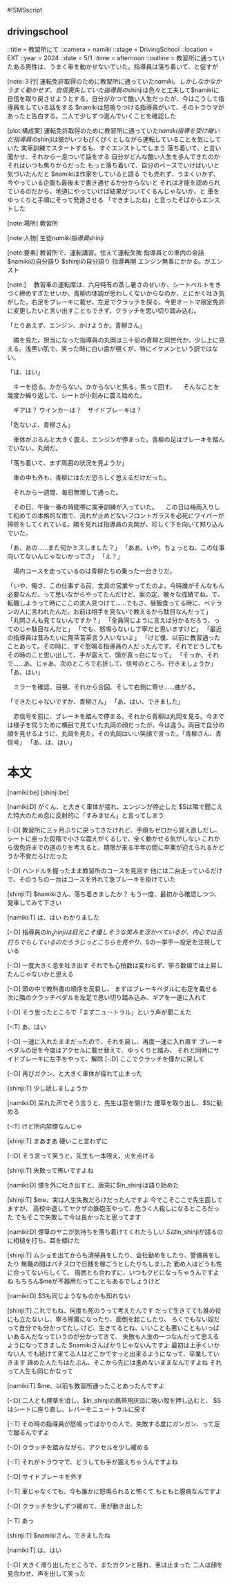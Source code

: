 #!SMSscript

## drivingschool

::title = 教習所にて
::camera = namiki
::stage = DrivingSchool
::location = EXT
::year = 2024
::date = 5/1
::time = afternoon
::outline = 教習所に通っていたある男性は、うまく車を動かせないでいた。指導員は落ち着いて、と促すが

[note:３行]
運転免許取得のために教習所に通っていた$namiki。しかしなかなかうまく動かせず、自信喪失していた
指導員の$shinjiは色々と工夫して$namikiに自信を取り戻させようとする。自分がかつて酷い人生だったが、今はこうして指導員をしている話をする
$namikiは怒鳴りつける指導員がいて、そのトラウマがあったと告白する。二人で少しずつ進んでいくことを確認した

[plot:構成案]
運転免許取得のために教習所に通っていた$namiki
指導を受け継いだ指導員の$shinjiは彼がいつもびくびくとしながら運転していることを気にしていた
実車訓練でスタートするも、すぐエンストしてしまう
落ち着いて、と言い聞かせ、それから一息ついて話をする
自分がどんな酷い人生を歩んできたのか
それはいつも焦りからだった
もっと落ち着いて、自分のペースでいけばいいと気づいたんだと
$namikiは作家をしていると語る
でも売れず、うまくいかず、今やっている企画も最後まで書き通せるか分からないと
それは才能を認められているのだから、地道にやっていけば結果がついてくるんじゃないか、と
車をゆっくりと手順にそって発進させる
「できましたね」と言ったそばからエンストした

[note:場所]
教習所

[note:人物]
生徒$namiki
指導員$shinji

[note:要素]
教習所で、運転講習。怯えて運転失敗
指導員との車内の会話
$namikiの自分語り
$shinjiの自分語り
指導再開
エンジン無事にかかる。がエンスト

[note:]
　教習車の運転席は、六月特有の蒸し暑さのせいか、シートベルトをきつく締めすぎたせいか、青柳の体調が思わしくないからなのか、とにかく吐き気がした。右足をブレーキに載せ、左足でクラッチを探る。今更オートマ限定免許に変更したいと言い出すこともできず、クラッチを思い切り踏み込む。

「とりあえず、エンジン、かけようか。青柳さん」

　隣を見た。担当になった指導員の丸岡は三十前の青柳と同世代か、少し上に見える。浅黒い肌で、笑った時に白い歯が覗くが、特にイケメンという訳ではない。

「は、はい」

　キーを捻る。かからない。かからないと焦る。焦って回す。
　そんなことを幾度か繰り返して、シートが小刻みに震え始めた。

　ギアは？ ウインカーは？　サイドブレーキは？

「危ないよ、青柳さん」

　車体がぶるんと大きく震え、エンジンが停まった。青柳の足はブレーキを踏んでいない。丸岡だ。

「落ち着いて、まず周囲の状況を見ようか」

　車の中も外も、青柳にはただ恐ろしく思えるだけだった。

　それから一週間、毎日無理して通った。

　その日、午後一番の時間帯に実車訓練が入っていた。
　この日は梅雨入りして初めての本格的な雨で、流れが止めどないフロントガラスを必死にワイパーが掃除をしてくれている。隣を見れば指導員の丸岡が、珍しく下を向いて黙り込んでいた。

「あ、あの……また何かミスしました？」
「ああ。いや。ちょっとね、この仕事向いてないんじゃないかってさ」
「え？」

　場内コースを走っているのは青柳たちの乗った一台きりだ。

「いや、俺さ、この仕事する前、文具の営業やってたのよ。今時誰がそんなもん必要なんだ、って思いながらやってたんだけど、案の定、散々な成績でね。で、転職しようって時にここの求人見つけて……でもさ、昼飯食ってる時に、ベテランの人に言われたんだ。お前は相手を見ないで教えるから駄目なんだって」
「丸岡さんも見てないんですか？」
「全員同じように言えば分かるだろう、ってのじゃ駄目なんだと」
「でも、怒鳴らないし丁寧だと思いますけど」
「最近の指導員は昔みたいに無茶苦茶言う人いないよ」
「けど僕、以前に教習通ったことあって。その時に、すぐ怒鳴る指導員の人だったんです。それでどうしてもその時のこと思い出して、手が震えて、頭が真っ白になって」
「そっか、それで……あ、じゃあ、次のところで右折して、信号のところ、行きましょうか」
「あ、はい」

　ミラーを確認、目視、それから合図、そして右側に寄せ……曲がる。

「できたじゃないですか、青柳さん」
「あ、はい、できました」

　赤信号を前に、ブレーキを踏んで停まる。それから青柳は丸岡を見る。今までは様子を伺うために横目で見ていた丸岡の顔だったが、今は違う。両目で自分の顔を見せるように、丸岡を見た。その丸岡はいい笑顔で言った。「青柳さん、青信号」
「あ、は、はい」


# 本文

[namiki:be]
[shinji:be]

[namiki:D]
がくん、と大きく車体が揺れ、エンジンが停止した
$Sは隣で聞こえた特大のため息に反射的に「すみません」と言ってしまう

[-:D]
教習所に三ヶ月ぶりに戻ってきたけれど、手順もゼロから覚え直しだし、
シートに座った段階で小さな震えがくるしで、全く動かせる気がしない
これから仮免許までの道のりを考えると、期限が来る半年の間に卒業が迎えられるかどうか不安だらけだった

[-:D]
ハンドルを握ったまま教習所のコースを見回す
他には二台走っているだけで、そのうちの一台はコースを外れて急ブレーキを掛けていた

[shinji:T]
$namikiさん、落ち着きましたか？
もう一度、最初から確認しつつ、発車してみて下さい

[namiki:T]
は、はい
わかりました

[-:D]
指導員の$ln_shinjiは目元こそ優しそうな笑みを浮かべているが、
内心では舌打ちでもしているのだろう
じっとこちらを見やり、$Sの一挙手一投足を注視している

[-:D]
一度大きく息を吐き出す
それでも心拍数は変わらず、寧ろ数値では上昇したんじゃないかと思える

[-:D]
頭の中で教科書の順序を反芻し、
まずはブレーキペダルに右足を載せる
次に隣のクラッチペダルを左足で思い切り踏み込み、ギアを一速に入れて

[-:D]
そう思ったところで「まずニュートラル」という声が聞こえた

[-:T]
あ、はい

[-:D]
一速に入れたままだったので、それを戻し、再度一速に入れ直す
ブレーキペダルの足を今度はアクセルに載せ替えて、ゆっくりと踏み、
それと同時にサイドブレーキに左手をやって、解除
[-:D]
ここでクラッチを僅かに戻して

[-:D]
再びガクン、と大きく車体が揺れて止まった

[shinji:T]
少し話しましょうか

[namiki:D]
呆れた声でそう言うと、先生は窓を開けた
煙草を取り出し、$Sに勧める

[-:T]
けど所内禁煙なんじゃ

[shinji:T]
まあまあ
硬いこと言わずに

[-:D]
そう言って笑うと、先生も一本咥え、火を点ける

[shinji:T]
失敗って怖いですよね

[namiki:D]
煙を外に吐き出すと、唐突に$ln_shinjiは語り始めた

[shinji:T]
$me、実は人生失敗だらけだったんですよ
今でこそここで先生面してますが、
高校中退してヤクザの鉄砲玉やって、危うく人殺しになるところだった
でもそこで失敗して今は良かったと思ってます

[namiki:D]
煙草のヤニが気持ちを落ち着けてくれたらしい
$Sは$ln_shinjiが語るのに相槌を打ち、耳を傾けた

[shinji:T]
ムショを出てからも清掃員をしたり、会社勤めをしたり、警備員をしたり
無職の間はパチスロで日銭を稼ごうとしたりもしました
勤め人はどうも性に合ってないらしくて、
周囲とも合わずに、いつもクビになっちゃうんですよね
もちろん$meが不器用だってこともあるでしょうけど

[namiki:D]
$Sも同じようなものかも知れない

[shinji:T]
これでもね、何度も死のうって考えたんです
だって生きてても誰の役にも立たないし、寧ろ邪魔になったり、面倒を起こしたり、
ろくでもない奴だって自分でも分かってたし
けど、生きてるとね、いいことも悪いこともいっぱいあるんだなっていうのが分かってきて、
失敗も人生の一つなんだって思えるようになってきました
$namikiさんばかりじゃないんですよ
最初は上手くいかない人
でも続けて来てる人はどこかですっと出来るようになって、卒業していきます
諦めた人たちはたぶん、そこから先には進めないままなんですよね
それって人生も同じかなって

[namiki:T]
$me、以前も教習所通ったことあったんですよ

[-:D]
二人とも煙草を消し、$ln_shinjiの携帯用灰皿に吸い殻を押し込むと、
$Sはシートに座り直し、レバーをニュートラルに戻す

[-:T]
その時の指導員が怒鳴ってばかりの人で、失敗する度にガンガン、って足で蹴るんですよ

[-:D]
クラッチを踏みながら、アクセルを少し緩める

[-:T]
それがトラウマで、どうしても手が震えちゃうんですよね

[-:D]
サイドブレーキを外す

[-:T]
車じゃなくても、今も誰かに怒鳴られると怖くて
もともと臆病なんですよ

[-:D]
クラッチを少しずつ緩めて、車が動き出した

[-:T]
あっ

[shinji:T]
$namikiさん、できましたね

[namiki:T]
は、はい

[-:D]
大きく滑り出したところで、またガクンと揺れ、車は止まった
二人は顔を見合わせ、声を出して笑った

